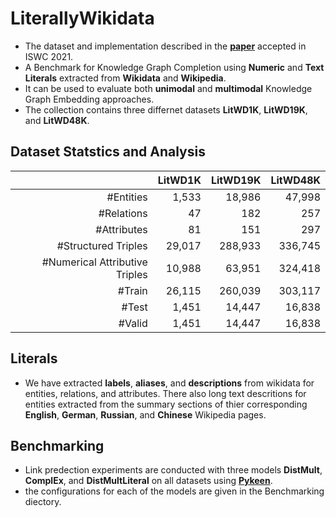 # LiterallyWikidata 
- The dataset and implementation described in the [**paper**](https://link.springer.com/chapter/10.1007/978-3-030-88361-4_30) accepted in ISWC 2021.
- A Benchmark for Knowledge Graph Completion using **Numeric** and **Text Literals** extracted from **Wikidata** and **Wikipedia**. 
- It can be used to evaluate both **unimodal** and **multimodal** Knowledge Graph Embedding approaches. 
- The collection contains three differnet datasets **LitWD1K**, **LitWD19K**, and **LitWD48K**. 

## Dataset Statstics and Analysis
|           | LitWD1K | LitWD19K | LitWD48K |
|----------:|--------:|---------:|---------:|
|\#Entities | 1,533   | 18,986   | 47,998   |
|\#Relations| 47   | 182   | 257   |
|\#Attributes|81   | 151 |297|
|\#Structured Triples|29,017 |288,933| 336,745|
|\#Numerical Attributive Triples|10,988|63,951|324,418|
|\#Train|26,115|260,039|303,117|
|\#Test|1,451|14,447|16,838|
|\#Valid|1,451|14,447|16,838|

## Literals

- We have extracted **labels**, **aliases**, and **descriptions** from wikidata for entities, relations, and attributes. There also long text descritions for entities extracted from the summary sections of thier corresponding **English**, **German**, **Russian**, and **Chinese** Wikipedia pages. 


## Benchmarking <!--- Results -->

- Link predection experiments are conducted with three models **DistMult**, **ComplEx**, and **DistMultLiteral** on all datasets using [**Pykeen**](https://pykeen.readthedocs.io/en/latest/).  
- the configurations for each of the models are given in the Benchmarking diectory. 

<!--- ## LitWD1K

<!--- #|| MRR| Hits@1| Hits@10 |
#|----------:|--------:|---------:|



<!--- ### LitWD19K
|| MRR| Hits@1| Hits@10 |
|----------:|--------:|---------:|

<!--- ### LitWD48K
|| MRR| Hits@1| Hits@10 |
|----------:|--------:|---------:|





